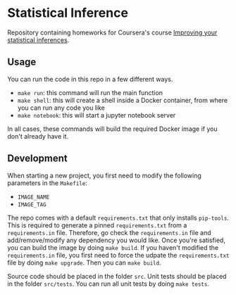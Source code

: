 # Statistical Inference
Repository containing homeworks for Coursera's course 
[Improving your statistical inferences](https://www.coursera.org/learn/statistical-inferences/home/welcome).



## Usage

You can run the code in this repo in a few different ways.
* ``make run``: this command will run the main function
* ``make shell``: this will create a shell inside a Docker container, 
from where you can run any code you like
* ``make notebook``: this will start a jupyter notebook server

In all cases, these commands will build the required Docker image if 
you don't already have it. 

## Development

When starting a new project, 
you first need to modify the following parameters in the ``Makefile``:
* ``IMAGE_NAME``
* ``IMAGE_TAG``

The repo comes with a default ``requirements.txt`` that only installs ``pip-tools``. 
This is required to generate a pinned ``requirements.txt`` from a ``requirements.in`` file.
Therefore, go check the ``requirements.in`` file and add/remove/modify any dependency you would like.
Once you're satisfied, you can build the image by doing ``make build``.
If you haven't modified the ``requirements.in`` file, you first need to force the udpate the ``requirements.txt`` file
by doing ``make upgrade``. Then you can ``make build``.

Source code should be placed in the folder ``src``.
Unit tests should be placed in the folder ``src/tests``. 
You can run all unit tests by doing ``make tests``.

